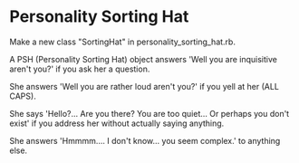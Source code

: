 Personality Sorting Hat
=======================

Make a new class "SortingHat" in personality_sorting_hat.rb. 

A PSH (Personality Sorting Hat) object answers 'Well you are inquisitive aren't you?' if you ask her a question.

She answers 'Well you are rather loud aren't you?' if you yell at her (ALL CAPS).

She says 'Hello?… Are you there? You are too quiet… Or perhaps you don't exist' if you address her without actually saying anything.

She answers 'Hmmmm…. I don't know… you seem complex.' to anything else.
